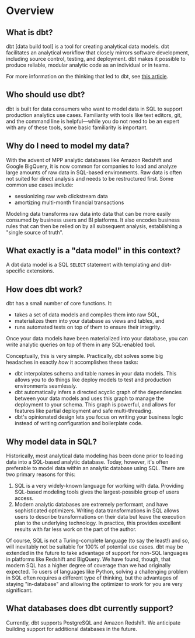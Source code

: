 # Overview #

## What is dbt?
dbt [data build tool] is a tool for creating analytical data models. dbt facilitates an analytical workflow that closely mirrors software development, including source control, testing, and deployment. dbt makes it possible to produce reliable, modular analytic code as an individual or in teams.

For more information on the thinking that led to dbt, see [this article]( https://medium.com/analyst-collective/building-a-mature-analytics-workflow-the-analyst-collective-viewpoint-7653473ef05b).

## Who should use dbt?
dbt is built for data consumers who want to model data in SQL to support production analytics use cases. Familiarity with tools like text editors, git, and the command line is helpful—while you do not need to be an expert with any of these tools, some basic familiarity is important.

## Why do I need to model my data?
With the advent of MPP analytic databases like Amazon Redshift and Google BigQuery, it is now common for companies to load and analyze large amounts of raw data in SQL-based environments. Raw data is often not suited for direct analysis and needs to be restructured first. Some common use cases include:
- sessionizing raw web clickstream data
- amortizing multi-month financial transactions

Modeling data transforms raw data into data that can be more easily consumed by business users and BI platforms. It also encodes business rules that can then be relied on by all subsequent analysis, establishing a "single source of truth".

## What exactly is a "data model" in this context?
A dbt data model is a SQL `SELECT` statement with templating and dbt-specific extensions.

## How does dbt work?

dbt has a small number of core functions. It:
- takes a set of data models and compiles them into raw SQL,
- materializes them into your database as views and tables, and
- runs automated tests on top of them to ensure their integrity.

Once your data models have been materialized into your database, you can write analytic queries on top of them in any SQL-enabled tool.

Conceptually, this is very simple. Practically, dbt solves some big headaches in exactly *how* it accomplishes these tasks:
- dbt interpolates schema and table names in your data models. This allows you to do things like deploy models to test and production environments seamlessly.
- dbt automatically infers a directed acyclic graph of the dependencies between your data models and uses this graph to manage the deployment to your schema. This graph is powerful, and allows for features like partial deployment and safe multi-threading.
- dbt's opinionated design lets you focus on writing your business logic instead of writing configuration and boilerplate code.

## Why model data in SQL?

Historically, most analytical data modeling has been done prior to loading data into a SQL-based analytic database. Today, however, it's often preferable to model data within an analytic database using SQL. There are two primary reasons for this:

1. SQL is a very widely-known language for working with data. Providing SQL-based modeling tools gives the largest-possible group of users access.
1. Modern analytic databases are extremely performant, and have sophisticated optimizers. Writing data transformations in SQL allows users to describe transformations on their data but leave the execution plan to the underlying technology. In practice, this provides excellent results with far less work on the part of the author.

Of course, SQL is not a Turing-complete language (to say the least!) and so, will inevitably not be suitable for 100% of potential use cases. dbt may be extended in the future to take advantage of support for non-SQL languages in platforms like Redshift and BigQuery. We have found, though, that modern SQL has a higher degree of coverage than we had originally expected. To users of languages like Python, solving a challenging problem in SQL often requires a different type of thinking, but the advantages of staying "in-database" and allowing the optimizer to work for you are very significant.

## What databases does dbt currently support?
Currently, dbt supports PostgreSQL and Amazon Redshift. We anticipate building support for additional databases in the future.
